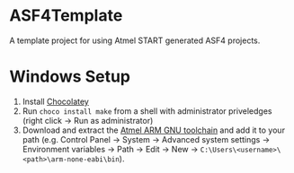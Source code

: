 # ASF4Template
A template project for using Atmel START generated ASF4 projects.

# Windows Setup
1. Install [Chocolatey](https://chocolatey.org/install#installing-chocolatey)
2. Run `choco install make` from a shell with administrator priveledges (right click -> Run as administrator)
3. Download and extract the [Atmel ARM GNU toolchain](https://www.microchip.com/mplab/avr-support/avr-and-arm-toolchains-c-compilers) and add it to your path (e.g. Control Panel -> System -> Advanced system settings -> Environment variables -> Path -> Edit -> New -> `C:\Users\<username>\<path>\arm-none-eabi\bin`).
